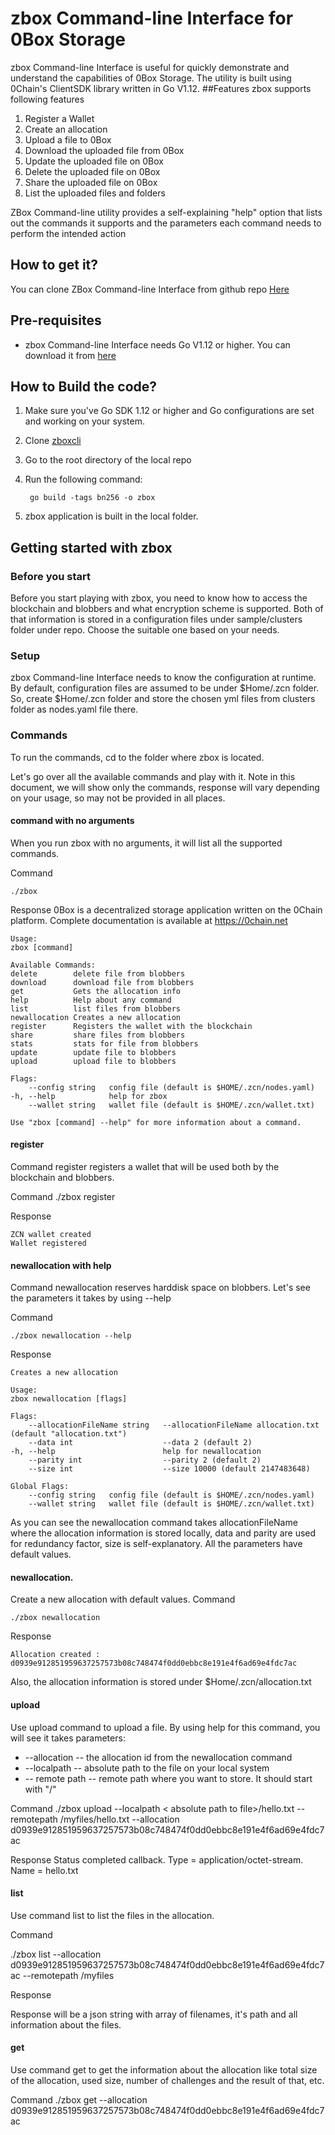 # zbox Command-line Interface for 0Box Storage
zbox Command-line Interface is useful for quickly demonstrate and understand the capabilities of 0Box Storage. The utility is built using 0Chain's ClientSDK library written in Go V1.12.
##Features 
zbox supports following features
1. Register a Wallet
2. Create an allocation
3. Upload a file to 0Box
4. Download the uploaded file from 0Box
5. Update the uploaded file on 0Box
5. Delete the uploaded file on 0Box
6. Share the uploaded file on 0Box
7. List the uploaded files and folders

ZBox Command-line utility provides a self-explaining "help" option that lists out the commands it supports and the parameters each command needs to perform the intended action
## How to get it?
You can clone ZBox Command-line Interface from github repo [Here](https://github.com/0chain/zboxcli)
## Pre-requisites
* zbox Command-line Interface needs Go V1.12 or higher. You can download it from [here](https://golang.org/dl/)
## How to Build the code?
1. Make sure you've Go SDK 1.12 or higher and Go configurations are set and working on your system.
2. Clone [zboxcli](https://github.com/0chain/zboxcli)
3. Go to the root directory of the local repo
4. Run the following command:

        go build -tags bn256 -o zbox

5. zbox application is built in the local folder. 
## Getting started with zbox
### Before you start
Before you start playing with zbox, you need to know how to access the blockchain and blobbers and what encryption scheme is supported. Both of that information is stored in a configuration files under sample/clusters folder under repo. Choose the suitable one based on your needs.


### Setup
zbox Command-line Interface needs to know the configuration at runtime. By default, configuration files are assumed to be under $Home/.zcn folder. So, create $Home/.zcn folder and store the chosen yml files from clusters folder as nodes.yaml file there.
### Commands
To run the commands, cd to the folder where zbox is located.

Let's go over all the available commands and play with it. Note in this document, we will show only the commands, response will vary depending on your usage, so may not be provided in all places.

#### command with no arguments
When you run zbox with no arguments, it will list all the supported commands.

Command

    ./zbox
Response
    0Box is a decentralized storage application written on the 0Chain platform.
                Complete documentation is available at https://0chain.net

    Usage:
    zbox [command]

    Available Commands:
    delete        delete file from blobbers
    download      download file from blobbers
    get           Gets the allocation info
    help          Help about any command
    list          list files from blobbers
    newallocation Creates a new allocation
    register      Registers the wallet with the blockchain
    share         share files from blobbers
    stats         stats for file from blobbers
    update        update file to blobbers
    upload        upload file to blobbers

    Flags:
        --config string   config file (default is $HOME/.zcn/nodes.yaml)
    -h, --help            help for zbox
        --wallet string   wallet file (default is $HOME/.zcn/wallet.txt)

    Use "zbox [command] --help" for more information about a command.

#### register
Command register registers a wallet that will be used both by the blockchain and blobbers.

Command
     ./zbox register

Response

    ZCN wallet created
    Wallet registered


#### newallocation with help
Command newallocation reserves harddisk space on blobbers. Let's see the parameters it takes by using --help

Command

    ./zbox newallocation --help

Response

    Creates a new allocation

    Usage:
    zbox newallocation [flags]

    Flags:
        --allocationFileName string   --allocationFileName allocation.txt (default "allocation.txt")
        --data int                    --data 2 (default 2)
    -h, --help                        help for newallocation
        --parity int                  --parity 2 (default 2)
        --size int                    --size 10000 (default 2147483648)

    Global Flags:
        --config string   config file (default is $HOME/.zcn/nodes.yaml)
        --wallet string   wallet file (default is $HOME/.zcn/wallet.txt)
As you can see the newallocation command takes allocationFileName where the allocation information is stored locally, data and parity are used for redundancy factor, size is self-explanatory. All the parameters have default values. 

#### newallocation.
Create a new allocation with default values.
Command

    ./zbox newallocation

Response

    Allocation created : d0939e912851959637257573b08c748474f0dd0ebbc8e191e4f6ad69e4fdc7ac

Also, the allocation information is stored under $Home/.zcn/allocation.txt

#### upload
Use upload command to upload a file. By using help for this command, you will see it takes parameters:
* --allocation -- the allocation id from the newallocation command
* --localpath -- absolute path to the file on your local system
* -- remote path -- remote path where you want to store. It should start with "/"

Command
    ./zbox upload --localpath < absolute path to file>/hello.txt --remotepath /myfiles/hello.txt --allocation d0939e912851959637257573b08c748474f0dd0ebbc8e191e4f6ad69e4fdc7ac

Response
    Status completed callback. Type = application/octet-stream. Name = hello.txt

#### list
Use command list to list the files in the allocation.

Command

./zbox list --allocation d0939e912851959637257573b08c748474f0dd0ebbc8e191e4f6ad69e4fdc7ac --remotepath /myfiles

Response

Response will be a json string with array of filenames, it's path and all information about the files.

#### get
Use command get to get the information about the allocation like  total size of the allocation, used size, number of challenges and the result of that, etc.

Command
./zbox get --allocation d0939e912851959637257573b08c748474f0dd0ebbc8e191e4f6ad69e4fdc7ac 

